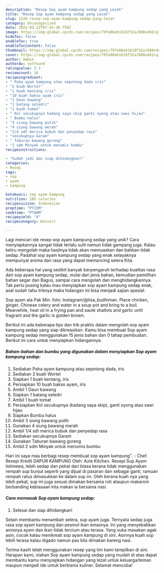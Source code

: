 ```yaml
---
description: "Resep Sop ayam kampung sedap yang Lezat"
title: "Resep Sop ayam kampung sedap yang Lezat"
slug: 2226-resep-sop-ayam-kampung-sedap-yang-lezat
category: Uncategorized
date: 2022-03-22T07:54:30.759Z
image: https://img-global.cpcdn.com/recipes/79fe86eb1b18f32a/680x482cq70/sop-ayam-kampung-sedap-foto-resep-utama.jpg
hideToc: false
enableToc: true
enableTocContent: false
thumbnail: https://img-global.cpcdn.com/recipes/79fe86eb1b18f32a/680x482cq70/sop-ayam-kampung-sedap-foto-resep-utama.jpg
cover: https://img-global.cpcdn.com/recipes/79fe86eb1b18f32a/680x482cq70/sop-ayam-kampung-sedap-foto-resep-utama.jpg
author: Admin
authorAv: notfound
ratingvalue: 3.3
reviewcount: 16
recipeingredient:
- " Paha ayam kampung atau sepotong dada iris"
- "2 buah Wortel"
- "1 buah kentang iris"
- "10 buah bakso ayam iris"
- "1 Daun bawang"
- "1 batang seledri"
- "1 buah tomat"
- " Kol secukupnya kadang saya skip ganti oyong atau sawi hijau"
- " Bumbu halus"
- "3 siung bawang putih"
- "4 siung bawang merah"
- "1/4 sdt merica bubuk dan penyedap rasa"
- "secukupnya Garam"
- " Taburan bawang goreng"
- "2 sdm Minyak untuk menumis bumbu"
recipeinstructions:

- "Sudah jadi dan siap dihidangkan!"
categories:
- Resep
tags:
- sop
- ayam
- kampung

katakunci: sop ayam kampung 
nutrition: 285 calories
recipecuisine: Indonesian
preptime: "PT15M"
cooktime: "PT40M"
recipeyield: "4"
recipecategory: Dessert

---
```





Lagi mencari ide resep sop ayam kampung sedap yang unik? Cara menyiapkannya sangat tidak terlalu sulit namun tidak gampang juga. Kalau keliru mengolah maka hasilnya tidak akan memuaskan dan bahkan tidak sedap. Padahal sop ayam kampung sedap yang enak selayaknya mempunyai aroma dan rasa yang dapat memancing selera Kita.





Ada beberapa hal yang sedikit banyak berpengaruh terhadap kualitas rasa dari sop ayam kampung sedap, mulai dari jenis bahan, kemudian pemilihan bahan segar dan Bagus, sampai cara mengolah dan menghidangkannya. Tak perlu pusing kalau mau menyiapkan sop ayam kampung sedap enak,      asal sudah tahu triknya maka hidangan ini bisa menjadi sajian spesial.














Sop ayam ala Pak Min. foto: Instagram/@lisa_budhiman. Place chicken, ginger, Chinese celery and water in a soup pot and bring to a boil. Meanwhile, heat oil in a frying pan and sauté shallots and garlic until fragrant and the garlic is golden brown.






Berikut ini ada beberapa tips dan trik praktis dalam mengolah sop ayam kampung sedap yang siap dikreasikan. Kamu bisa membuat Sop ayam kampung sedap menggunakan 15 jenis bahan dan 0 tahap pembuatan. Berikut ini cara untuk menyiapkan hidangannya.

<!--inarticleads1-->

##### Bahan-bahan dan bumbu yang digunakan dalam menyiapkan Sop ayam kampung sedap:

1. Sediakan  Paha ayam kampung atau sepotong dada, iris
1. Sediakan 2 buah Wortel
1. Siapkan 1 buah kentang, iris
1. Persiapkan 10 buah bakso ayam, iris
1. Ambil 1 Daun bawang
1. Siapkan 1 batang seledri
1. Ambil 1 buah tomat
1. Persiapkan  Kol secukupnya (kadang saya skip), ganti oyong atau sawi hijau
1. Siapkan  Bumbu halus
1. Ambil 3 siung bawang putih
1. Gunakan 4 siung bawang merah
1. Ambil 1/4 sdt merica bubuk dan penyedap rasa
1. Sediakan secukupnya Garam
1. Gunakan  Taburan bawang goreng
1. Ambil 2 sdm Minyak untuk menumis bumbu


Hari ini saya mau berbagi resep membuat sop ayam kampung&#34;. - Chef. Resepi Kredit DAPUR KAMPUNG Oleh: Azie Kitchen. Resepi Sup Ayam Istimewa, lebih sedap dan pekat dari biasa kerana tidak menggunakan rempah sup bunjut seperti yang dijual di pasaran dan sebagai ganti, ramuan rempah ratus dimasukkan ke dalam sup ini. Oleh kerana kuah nya yang lebih pekat, sup ini juga sesuai dimakan bersama roti ataupun makaroni berbanding kebiasaan kita makan ia bersama nasi. 

<!--inarticleads2-->

##### Cara memasak Sop ayam kampung sedap:


1. Selesai dan siap dihidangkan!

Selain membantu menambah selera, sup ayam juga. Ternyata sedap juga rasa sop ayam kampung dan pesmol ikan emasnya. Ini yang menyebabkan amisnya ayam dan ikan tidak tercium atau terasa. Yang suka masakan agak asin, cocok kalau menikmati sop ayam kampung di sini. Asinnya kuah sop lebih terasa kalau digado namun pas bila dimakan bareng nasi. 

Terima kasih telah menggunakan resep yang tim kami tampilkan di sini. Harapan kami, olahan Sop ayam kampung sedap yang mudah di atas dapat membantu kamu menyiapkan hidangan yang lezat untuk keluarga/teman maupun menjadi ide untuk berbisnis kuliner. Selamat mencoba!
